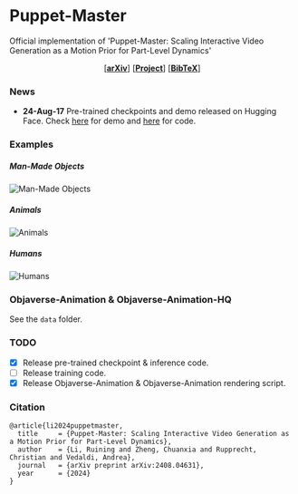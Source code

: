 # Puppet-Master
Official implementation of 'Puppet-Master: Scaling Interactive Video Generation as a Motion Prior for Part-Level Dynamics'

<p align="center">
  [<a href="https://arxiv.org/pdf/2408.04631"><strong>arXiv</strong></a>]
  <!-- [<a href="https://huggingface.co/spaces/rayli/DragAPart"><strong>Demo</strong></a>] -->
  [<a href="https://vgg-puppetmaster.github.io/"><strong>Project</strong></a>]
  [<a href="#citation"><strong>BibTeX</strong></a>]
</p>

### News
- **24-Aug-17** Pre-trained checkpoints and demo released on Hugging Face. Check [here](https://huggingface.co/spaces/rayli/Puppet-Master) for demo and [here](https://huggingface.co/spaces/rayli/Puppet-Master/tree/main) for code.

### Examples

##### Man-Made Objects
![Man-Made Objects](https://vgg-puppetmaster.github.io/resources/manmade.gif)

##### Animals
![Animals](https://vgg-puppetmaster.github.io/resources/animal.gif)

##### Humans
![Humans](https://vgg-puppetmaster.github.io/resources/human.gif)

### Objaverse-Animation & Objaverse-Animation-HQ
See the `data` folder.

### TODO
- [x] Release pre-trained checkpoint & inference code.
- [ ] Release training code.
- [x] Release Objaverse-Animation & Objaverse-Animation rendering script.

### Citation

```
@article{li2024puppetmaster,
  title     = {Puppet-Master: Scaling Interactive Video Generation as a Motion Prior for Part-Level Dynamics},
  author    = {Li, Ruining and Zheng, Chuanxia and Rupprecht, Christian and Vedaldi, Andrea},
  journal   = {arXiv preprint arXiv:2408.04631},
  year      = {2024}
}
```
